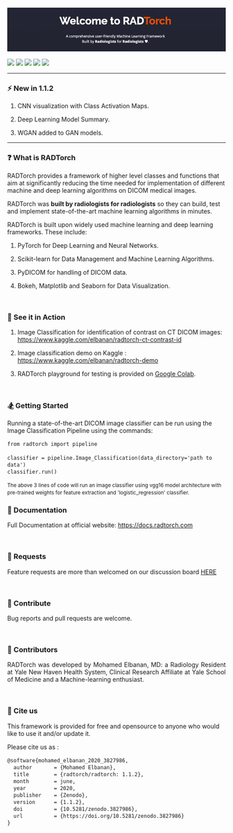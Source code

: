 ![](welcome.png?raw=true)


![](https://img.shields.io/badge/stable%20version-1.1.2-green)
![](https://img.shields.io/badge/nightly%20version-1.1.3-lightgrey)
![](https://zenodo.org/badge/DOI/10.5281/zenodo.3827986.svg)
![](https://img.shields.io/badge/dependencies-up%20to%20date-green)
![](https://img.shields.io/badge/license-AGPL3.0-red)


---

### :zap: New in 1.1.2

1. CNN visualization with Class Activation Maps.

2. Deep Learning Model Summary.

3. WGAN added to GAN models.

---


### :question: What is RADTorch
<p style='text-align: justify;'>

RADTorch provides a framework of higher level classes and functions that aim at significantly reducing the time needed for implementation of different machine and deep learning algorithms on DICOM medical images.

RADTorch was **built by radiologists for radiologists** so they can build, test and implement state-of-the-art machine learning algorithms in minutes.


RADTorch is built upon widely used machine learning and deep learning frameworks. These include:

1. PyTorch for Deep Learning and Neural Networks.

2. Scikit-learn for Data Management and Machine Learning Algorithms.

3. PyDICOM for handling of DICOM data.

4. Bokeh, Matplotlib and Seaborn for Data Visualization.

</p>

<br>

### :telescope: See it in Action

1. Image Classification for identification of contrast on CT DICOM images: https://www.kaggle.com/elbanan/radtorch-ct-contrast-id

2. Image classification demo on Kaggle : https://www.kaggle.com/elbanan/radtorch-demo

3. RADTorch playground for testing is provided on [Google Colab](https://colab.research.google.com/drive/1O7op_RtuNs12uIs0QVbwoeZdtbyQ4Q9i).

<br>

### :snowboarder: Getting Started

Running a state-of-the-art DICOM image classifier can be run using the Image Classification Pipeline using the commands:
```
from radtorch import pipeline

classifier = pipeline.Image_Classification(data_directory='path to data')
classifier.run()
```
<small>
The above 3 lines of code will run an image classifier using vgg16 model architecture with pre-trained weights for feature extraction and 'logistic_regression' classifier.
</small>



<br>

### :blue_book:  Documentation
Full Documentation at official website: https://docs.radtorch.com

<br>

### :bookmark: Requests
Feature requests are more than welcomed on our discussion board [HERE](https://github.com/radtorch/radtorch/issues/4#issue-573590182)

<br>


### :memo: Contribute
Bug reports and pull requests are welcome.

<br>

### :construction_worker: Contributors
<p style='text-align: justify;'>
RADTorch was developed by Mohamed Elbanan, MD: a Radiology Resident at Yale New Haven Health System, Clinical Research Affiliate at Yale School of Medicine and a Machine-learning enthusiast.
</p>

<br>

### :speech_balloon: Cite us
This framework is provided for free and opensource to anyone who would like to use it and/or update it.

Please cite us as :

```
@software{mohamed_elbanan_2020_3827986,
  author       = {Mohamed Elbanan},
  title        = {radtorch/radtorch: 1.1.2},
  month        = june,
  year         = 2020,
  publisher    = {Zenodo},
  version      = {1.1.2},
  doi          = {10.5281/zenodo.3827986},
  url          = {https://doi.org/10.5281/zenodo.3827986}
}
```
